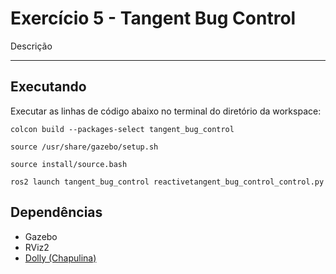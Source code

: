 # Exercício 5 - Tangent Bug Control 

Descrição

---

## Executando

Executar as linhas de código abaixo no terminal do diretório da workspace:

```
colcon build --packages-select tangent_bug_control

source /usr/share/gazebo/setup.sh

source install/source.bash

ros2 launch tangent_bug_control reactivetangent_bug_control_control.py
```

## Dependências

- Gazebo
- RViz2
- [Dolly (Chapulina)](https://github.com/chapulina/dolly)
